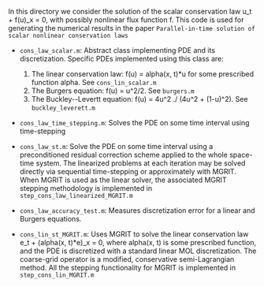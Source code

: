 In this directory we consider the solution of the scalar conservation law u_t + f(u)_x = 0, with possibly nonlinear flux function f. This code is used for generating the numerical results in the paper `Parallel-in-time solution of scalar nonlinear conservation laws`

* `cons_law_scalar.m`: Abstract class implementing PDE and its discretization. Specific PDEs implemented using this class are: 
    1. The linear conservation law:   f(u) = alpha(x, t)*u for some prescribed function alpha. See `cons_lin_scalar.m`
    2. The Burgers equation:          f(u) = u^2/2. See `burgers.m`
    3. The Buckley--Levertt equation: f(u) = 4u^2 ./ (4u^2 + (1-u)^2). See `buckley_leverett.m`

* `cons_law_time_stepping.m`: Solves the PDE on some time interval using time-stepping

* `cons_law_st.m`: Solve the PDE on some time interval using a preconditioned residual correction scheme applied to the whole space-time system. The linearized problems at each iteration may be solved directly via sequential time-stepping or approximately with MGRIT. When MGRIT is used as the linear solver, the associated MGRIT stepping methodology is implemented in `step_cons_law_linearized_MGRIT.m`

* `cons_law_accuracy_test.m`: Measures discretization error for a linear and Burgers equations.

* `cons_lin_st_MGRIT.m`: Uses MGRIT to solve the linear conservation law e_t + (alpha(x, t)*e)_x = 0, where alpha(x, t) is some prescribed function, and the PDE is discretized with a standard linear MOL discretization. The coarse-grid operator is a modified, conservative semi-Lagrangian method. All the stepping functionality for MGRIT is implemented in `step_cons_lin_MGRIT.m`





